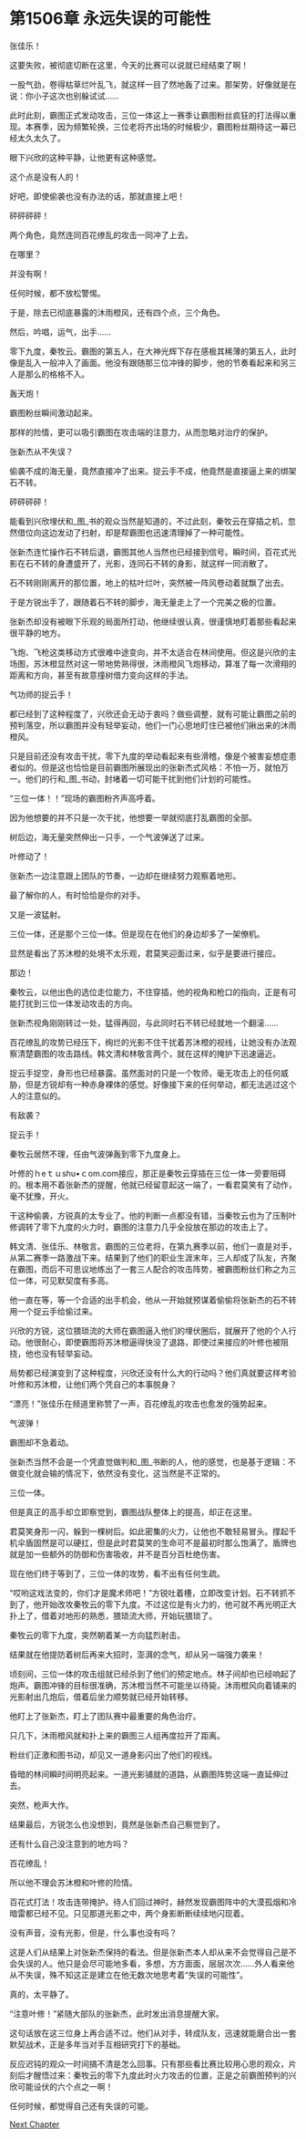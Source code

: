 # 第1506章 永远失误的可能性

张佳乐！

这要失败，被彻底切断在这里，今天的比赛可以说就已经结束了啊！

一股气劲，卷得枯草烂叶乱飞，就这样一目了然地轰了过来。那架势，好像就是在说：你小子这次也别躲试试……

此时此刻，霸图正式发动攻击，三位一体这上一赛季让霸图粉丝疯狂的打法得以重现。本赛季，因为频繁轮换，三位老将齐出场的时候极少，霸图粉丝期待这一幕已经太久太久了。

眼下兴欣的这种平静，让他更有这种感觉。

这个点是没有人的！

好吧，即使偷袭也没有办法的话，那就直接上吧！

砰砰砰砰！

两个角色，竟然连同百花缭乱的攻击一同冲了上去。

在哪里？

并没有啊！

任何时候，都不放松警惕。

于是，除去已彻底暴露的沐雨橙风，还有四个点，三个角色。

然后，吟唱，运气，出手……

零下九度，秦牧云。霸图的第五人，在大神光辉下存在感极其稀薄的第五人，此时像是乱入一般冲入了画面。他没有跟随那三位冲锋的脚步，他的节奏看起来和另三人是那么的格格不入。

轰天炮！

霸图粉丝瞬间激动起来。

那样的险情，更可以吸引霸图在攻击端的注意力，从而忽略对治疗的保护。

张新杰从不失误？

偷袭不成的海无量，竟然直接冲了出来。捉云手不成，他竟然是直接逼上来的绑架石不转。

砰砰砰砰！

能看到兴欣埋伏和_图_书的观众当然是知道的，不过此刻，秦牧云在穿插之机，忽然借位向这边发动了扫射，却是帮霸图也迅速清理掉了一种可能性。

张新杰连忙操作石不转后退，霸图其他人当然也已经接到信号。瞬时间，百花式光影在石不转的身遭盛开了，光影，连同石不转的身影，就这样一同消散了。

石不转刚刚离开的那位置，地上的枯叶烂叶，突然被一阵风卷动着就飘了出去。

于是方锐出手了，跟随着石不转的脚步，海无量走上了一个完美之极的位置。

张新杰却没有被眼下乐观的局面所打动，他继续很认真，很谨慎地盯着那些看起来很平静的地方。

飞炮、飞枪这类移动方式很难中途变向，并不太适合在林间使用。但这是兴欣的主场图，苏沐橙显然对这一带地势熟得很，沐雨橙风飞炮移动，算准了每一次滑翔的距离和方向，甚至有故意撞树借力变向这样的手法。

气功师的捉云手！

都已经到了这种程度了，兴欣还会无动于衷吗？做些调整，就有可能让霸图之前的预判落空，所以霸图并没有轻举妄动，他们一门心思地盯住已被他们揪出来的沐雨橙风。

只是目前还没有攻击干扰，零下九度的举动看起来有些滑稽，像是个被害妄想症患者似的。但是这也恰恰是目前霸图所展现出的张新杰式风格：不怕一万，就怕万一。他们的行和_图_书动，封堵着一切可能干扰到他们计划的可能性。

“三位一体！！”现场的霸图粉齐声高呼着。

因为他想要的并不只是一次干扰，他想要一举就彻底打乱霸图的全部。

树后边，海无量突然伸出一只手，一个气波弹送了过来。

叶修动了！

张新杰一边注意跟上团队的节奏，一边却在继续努力观察着地形。

最了解你的人，有时恰恰是你的对手。

又是一波猛射。

三位一体，还是那个三位一体。但是现在在他们的身边却多了一架僚机。

显然是看出了苏沐橙的处境不太乐观，君莫笑迎面过来，似乎是要进行接应。

那边！

秦牧云，以他出色的选位走位能力，不住穿插，他的视角和枪口的指向，正是有可能打扰到三位一体发动攻击的方向。

张新杰视角刚刚转过一处，猛得再回，与此同时石不转已经就地一个翻滚……

百花缭乱的攻势已经压下，绚烂的光影不住干扰着苏沐橙的视线，让她没有办法观察清楚霸图的攻击路线。韩文清和林敬言两个，就在这样的掩护下迅速逼近。

捉云手捉空，身形也已经暴露。虽然面对的只是一个牧师，毫无攻击上的任何威胁，但是方锐却有一种赤身裸体的感觉。好像接下来的任何举动，都无法逃过这个人的注意似的。

有敌袭？

捉云手！

秦牧云居然不理，任由气波弹轰到零下九度身上。

叶修的ｈeｔｕshu•ｃom.com接应，那正是秦牧云穿插在三位一体一旁要阻碍的。根本用不着张新杰的提醒，他就已经留意起这一端了，一看君莫笑有了动作，毫不犹豫，开火。

干这种偷袭，方锐真的太专业了。他的判断一点都没有错，当秦牧云也为了压制叶修调转了零下九度的火力时，霸图的注意力几乎全投放在那边的攻击上了。

韩文清、张佳乐、林敬言。霸图的三位老将，在第九赛季以前，他们一直是对手，从第二赛季一路激战下来。结果到了他们的职业生涯末年，三人却成了队友，齐聚在霸图，而后不可思议地练出了一套三人配合的攻击阵势，被霸图粉丝们称之为三位一体，可见默契度有多高。

他一直在等，等一个合适的出手机会，他从一开始就预谋着偷偷将张新杰的石不转用一个捉云手给偷过来。

兴欣的方锐，这位猥琐流的大师在霸图逼入他们的埋伏圈后，就展开了他的个人行动。他很耐心，即使霸图将苏沐橙逼得快没了退路，即使过来接应的叶修也被阻挠，他也没有轻举妄动。

局势都已经演变到了这种程度，兴欣还没有什么大的行动吗？他们真就要这样考验叶修和苏沐橙，让他们两个凭自己的本事脱身？

“漂亮！”张佳乐在频道里称赞了一声，百花缭乱的攻击也愈发的强势起来。

气波弹！

霸图却不急着动。

张新杰当然不会是一个凭直觉做判和_图_书断的人，他的感觉，也是基于逻辑：不做变化就会输的情况下，依然没有变化，这当然是不正常的。

三位一体。

但是真正的高手却立即察觉到，霸图战队整体上的提高，却正在这里。

君莫笑身形一闪，躲到一棵树后。如此密集的火力，让他也不敢轻易冒头。撑起千机伞盾固然是可以硬扛，但是此时君莫笑的生命可不是最初时那么饱满了。盾牌也就是加一些额外的防御和伤害吸收，并不是百分百杜绝伤害。

现在他们终于等到了，三位一体的攻势，看不出有任何生疏。

“哎哟这戏法变的，你们才是魔术师吧！”方锐吐着槽，立即改变计划。石不转抓不到了，他开始改攻秦牧云的零下九度。不过这位是有火力的，他可就不再光明正大扑上了，借着对地形的熟悉，猥琐流大师，开始玩猥琐了。

秦牧云的零下九度，突然朝着某一方向猛烈射击。

结果就在他提防着树后再来大招时，澎湃的念气，却从另一端强力袭来！

顷刻间，三位一体的攻击组就已经杀到了他们的预定地点。林子间却也已经响起了炮声。霸图冲锋的目标很准确，苏沐橙当然不可能坐以待毙，沐雨橙风向着铺来的光影射出几炮后，借着后坐力顺势就已经开始转移。

他盯上了张新杰，盯上了团队赛中最重要的角色治疗。

只几下，沐雨橙风就和扑上来的霸图三人组再度拉开了距离。

粉丝们正激和图书动，却见又一道身影闪出了他们的视线。

昏暗的林间瞬时间明亮起来。一道光影铺就的道路，从霸图阵势这端一直延伸过去。

突然，枪声大作。

结果最后，方锐怎么也没想到，竟然是张新杰自己察觉到了。

还有什么自己没注意到的地方吗？

百花缭乱！

所以他不理会苏沐橙和叶修的险情。

百花式打法！攻击连带掩护。待人们回过神时，赫然发现霸图阵中的大漠孤烟和冷暗雷都已经不见。只见那道光影之中，两个身影断断续续地闪现着。

没有声音，没有光影，但是，什么事也没有吗？

这是人们从结果上对张新杰保持的看法。但是张新杰本人却从来不会觉得自己是不会失误的人。他只是会尽可能地多看，多想，方方面面，层层次次……外人看来他从不失误，殊不知这正是建立在他无数次地思考着“失误的可能性”。

真的，太平静了。

“注意叶修！”紧随大部队的张新杰，此时发出消息提醒大家。

这句话放在这三位身上再合适不过。他们从对手，转成队友，迅速就能磨合出一套默契战术，正是多年当对手互相研究打下的基础。

反应迟钝的观众一时间搞不清是怎么回事。只有那些看比赛比较用心思的观众，片刻后才醒悟过来：秦牧云的零下九度此时火力攻击的位置，正是之前霸图预判的兴欣可能设伏的六个点之一啊！

任何时候，都觉得自己还有失误的可能。



[Next Chapter](%E7%AC%AC1507%E7%AB%A0%20%E8%B0%81%E4%B9%9F%E4%B8%8D%E8%82%AF%E8%B8%8F%E5%87%BA%E7%9A%84%E4%B8%80%E6%AD%A5.md)